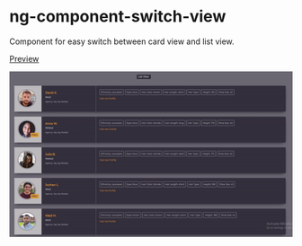 # ng-component-switch-view

Component for easy switch between card view and list view.


[Preview](https://github.com/nbaua/ng-component-switch-view/blob/master/screenshots/preview.gif?raw=true)

![](https://github.com/nbaua/ng-component-switch-view/blob/master/screenshots/preview.gif?raw=true)
